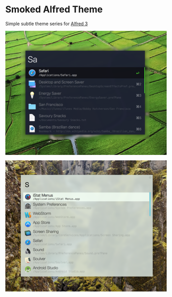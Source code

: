Smoked Alfred Theme
======
Simple subtle theme series for [Alfred 3](http://www.alfredapp.com/)

![Smoked Night Screenshot](smoked_night.png)

![Smoked Day Screenshot](smoked_day.png)
